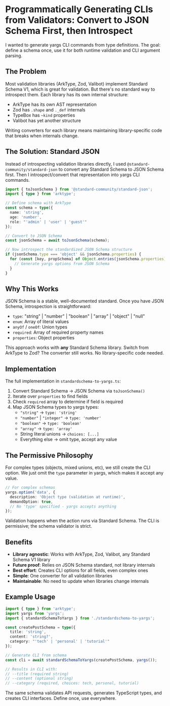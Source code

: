 # Programmatically Generating CLIs from Validators: Convert to JSON Schema First, then Introspect

I wanted to generate yargs CLI commands from type definitions. The goal: define a schema once, use it for both runtime validation and CLI argument parsing.

## The Problem

Most validation libraries (ArkType, Zod, Valibot) implement Standard Schema V1, which is great for validation. But there's no standard way to introspect them. Each library has its own internal structure:

- ArkType has its own AST representation
- Zod has `.shape` and `._def` internals
- TypeBox has `~kind` properties
- Valibot has yet another structure

Writing converters for each library means maintaining library-specific code that breaks when internals change.

## The Solution: Standard JSON

Instead of introspecting validation libraries directly, I used `@standard-community/standard-json` to convert any Standard Schema to JSON Schema first. Then I introspect/convert that representation into yargs CLI commands.

```typescript
import { toJsonSchema } from '@standard-community/standard-json';
import { type } from 'arktype';

// Define schema with ArkType
const schema = type({
  name: 'string',
  age: 'number',
  role: "'admin' | 'user' | 'guest'"
});

// Convert to JSON Schema
const jsonSchema = await toJsonSchema(schema);

// Now introspect the standardized JSON Schema structure
if (jsonSchema.type === 'object' && jsonSchema.properties) {
  for (const [key, propSchema] of Object.entries(jsonSchema.properties)) {
    // Generate yargs options from JSON Schema
  }
}
```

## Why This Works

JSON Schema is a stable, well-documented standard. Once you have JSON Schema, introspection is straightforward:

- `type`: "string" | "number" | "boolean" | "array" | "object" | "null"
- `enum`: Array of literal values
- `anyOf` / `oneOf`: Union types
- `required`: Array of required property names
- `properties`: Object properties

This approach works with **any** Standard Schema library. Switch from ArkType to Zod? The converter still works. No library-specific code needed.

## Implementation

The full implementation in `standardschema-to-yargs.ts`:

1. Convert Standard Schema → JSON Schema via `toJsonSchema()`
2. Iterate over `properties` to find fields
3. Check `required` array to determine if field is required
4. Map JSON Schema types to yargs types:
   - `"string"` → `type: 'string'`
   - `"number"` | `"integer"` → `type: 'number'`
   - `"boolean"` → `type: 'boolean'`
   - `"array"` → `type: 'array'`
   - String literal unions → `choices: [...]`
   - Everything else → omit type, accept any value

## The Permissive Philosophy

For complex types (objects, mixed unions, etc), we still create the CLI option. We just omit the `type` parameter in yargs, which makes it accept any value.

```typescript
// For complex schemas
yargs.option('data', {
  description: 'Object type (validation at runtime)',
  demandOption: true,
  // No 'type' specified - yargs accepts anything
});
```

Validation happens when the action runs via Standard Schema. The CLI is permissive; the schema validator is strict.

## Benefits

- **Library agnostic**: Works with ArkType, Zod, Valibot, any Standard Schema V1 library
- **Future proof**: Relies on JSON Schema standard, not library internals
- **Best effort**: Creates CLI options for all fields, even complex ones
- **Simple**: One converter for all validation libraries
- **Maintainable**: No need to update when libraries change internals

## Example Usage

```typescript
import { type } from 'arktype';
import yargs from 'yargs';
import { standardSchemaToYargs } from './standardschema-to-yargs';

const createPostSchema = type({
  title: 'string',
  content: 'string?',
  category: "'tech' | 'personal' | 'tutorial'"
});

// Generate CLI from schema
const cli = await standardSchemaToYargs(createPostSchema, yargs());

// Results in CLI with:
// --title (required string)
// --content (optional string)
// --category (required, choices: tech, personal, tutorial)
```

The same schema validates API requests, generates TypeScript types, and creates CLI interfaces. Define once, use everywhere.
